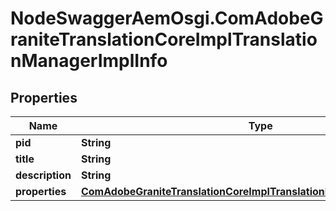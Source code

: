# NodeSwaggerAemOsgi.ComAdobeGraniteTranslationCoreImplTranslationManagerImplInfo

## Properties

Name | Type | Description | Notes
------------ | ------------- | ------------- | -------------
**pid** | **String** |  | [optional] 
**title** | **String** |  | [optional] 
**description** | **String** |  | [optional] 
**properties** | [**ComAdobeGraniteTranslationCoreImplTranslationManagerImplProperties**](ComAdobeGraniteTranslationCoreImplTranslationManagerImplProperties.md) |  | [optional] 



